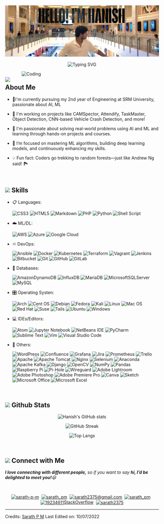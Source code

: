 
  <p>
  <img src="https://github.com/hanish9193/hanish9193/blob/main/back.jpg?raw=true" alt="Back Image">
</p>

<div align="center">
<p><img src="https://readme-typing-svg.herokuapp.com?font=ROBOT&amp;size=25&amp;color=39FF14&amp;background=000000&amp;center=true&amp;vCenter=true&amp;width=490&amp;lines=%3E+Welcome+to+my+GitHub+profile...!" alt="Typing SVG"></p>
</div>
<img align="right" alt="Coding" width="450" src="https://cdn.dribbble.com/users/1162077/screenshots/3848914/programmer.gif">
<h2 id="--about-me"><img src="https://c.tenor.com/NCRHhqkXrJYAAAAi/programmers-go-internet.gif" width="25">  <b>About Me</b></h2>
<ul>
<li>
<p>🔭I'm currently pursuing my 2nd year of Engineering at SRM University, passionate about AI, ML</p>
</li>
<li>
<p>🤖 I'm working on projects like CAMSpector, Attendify, TaskMaster, Object Detection, CNN-based Vehicle Crash Detection, and more!</p>
</li>
<li>
<p>💬 I'm passionate about solving real-world problems using AI and ML and learning through hands-on projects and courses.</p>
</li>
<li>
<p>🧠 I’m focused on mastering ML algorithms, building deep learning models, and continuously enhancing my skills.</p>
</li>
<li>
<p>💡 Fun fact: Coders go trekking to random forests—just like Andrew Ng said! 🏞️</p>
</li>
</ul>
<br>
<h2 id="-skills"><img src="https://media2.giphy.com/media/QssGEmpkyEOhBCb7e1/giphy.gif?cid=ecf05e47a0n3gi1bfqntqmob8g9aid1oyj2wr3ds3mg700bl&amp;rid=giphy.gif" width="25"><b> Skills</b></h2>
<p align="center">
</p><ul>
<li>
<p>📋 Languages:</p>
<p><img src="https://img.shields.io/badge/css3-%231572B6.svg?style=for-the-badge&amp;logo=css3&amp;logoColor=white" alt="CSS3">
<img src="https://img.shields.io/badge/html5-%23E34F26.svg?style=for-the-badge&amp;logo=html5&amp;logoColor=white" alt="HTML5">
<img src="https://img.shields.io/badge/markdown-%23000000.svg?style=for-the-badge&amp;logo=markdown&amp;logoColor=white" alt="Markdown">
<img src="https://img.shields.io/badge/php-%23777BB4.svg?style=for-the-badge&amp;logo=php&amp;logoColor=white" alt="PHP">
<img src="https://img.shields.io/badge/python-3670A0?style=for-the-badge&amp;logo=python&amp;logoColor=ffdd54" alt="Python">
<img src="https://img.shields.io/badge/shell_script-%23121011.svg?style=for-the-badge&amp;logo=gnu-bash&amp;logoColor=white" alt="Shell Script"></p>
</li>
<li>
<p>☁️ ML/DL:</p>
<p><img src="https://img.shields.io/badge/TensorFlow-%23FF6F00.svg?style=for-the-badge&logo=TensorFlow&logoColor=white" alt="AWS">
<img src="https://img.shields.io/badge/azure-%230072C6.svg?style=for-the-badge&amp;logo=microsoftazure&amp;logoColor=white" alt="Azure">
<img src="https://img.shields.io/badge/GoogleCloud-%234285F4.svg?style=for-the-badge&amp;logo=google-cloud&amp;logoColor=white" alt="Google Cloud"></p>
</li>
<li>
<p>♾️ DevOps:</p>
<p><img src="https://img.shields.io/badge/ansible-%231A1918.svg?style=for-the-badge&amp;logo=ansible&amp;logoColor=white" alt="Ansible">
<img src="https://img.shields.io/badge/docker-%230db7ed.svg?style=for-the-badge&amp;logo=docker&amp;logoColor=white" alt="Docker">
<img src="https://img.shields.io/badge/kubernetes-%23326ce5.svg?style=for-the-badge&amp;logo=kubernetes&amp;logoColor=white" alt="Kubernetes">
<img src="https://img.shields.io/badge/terraform-%235835CC.svg?style=for-the-badge&amp;logo=terraform&amp;logoColor=white" alt="Terraform">
<img src="https://img.shields.io/badge/vagrant-%231563FF.svg?style=for-the-badge&amp;logo=vagrant&amp;logoColor=white" alt="Vagrant">
<img src="https://img.shields.io/badge/jenkins-%232C5263.svg?style=for-the-badge&amp;logo=jenkins&amp;logoColor=white" alt="Jenkins">
<img src="https://img.shields.io/badge/bitbucket-%230047B3.svg?style=for-the-badge&amp;logo=bitbucket&amp;logoColor=white" alt="Bitbucket">
<img src="https://img.shields.io/badge/git-%23F05033.svg?style=for-the-badge&amp;logo=git&amp;logoColor=white" alt="Git">
<img src="https://img.shields.io/badge/github-%23121011.svg?style=for-the-badge&amp;logo=github&amp;logoColor=white" alt="GitHub">
<img src="https://img.shields.io/badge/gitlab-%23181717.svg?style=for-the-badge&amp;logo=gitlab&amp;logoColor=white" alt="GitLab"></p>
</li>
<li>
<p>💾 Databases:</p>
<p><img src="https://img.shields.io/badge/Amazon%20DynamoDB-4053D6?style=for-the-badge&amp;logo=Amazon%20DynamoDB&amp;logoColor=white" alt="AmazonDynamoDB">
<img src="https://img.shields.io/badge/InfluxDB-22ADF6?style=for-the-badge&amp;logo=InfluxDB&amp;logoColor=white" alt="InfluxDB">
<img src="https://img.shields.io/badge/MariaDB-003545?style=for-the-badge&amp;logo=mariadb&amp;logoColor=white" alt="MariaDB">
<img src="https://img.shields.io/badge/Microsoft%20SQL%20Sever-CC2927?style=for-the-badge&amp;logo=microsoft%20sql%20server&amp;logoColor=white" alt="MicrosoftSQLServer">
<img src="https://img.shields.io/badge/mysql-%2300f.svg?style=for-the-badge&amp;logo=mysql&amp;logoColor=white" alt="MySQL"></p>
</li>
<li>
<p>🎛️ Operating Systen:</p>
<p><img src="https://img.shields.io/badge/Arch%20Linux-1793D1?logo=arch-linux&amp;logoColor=fff&amp;style=for-the-badge" alt="Arch">
<img src="https://img.shields.io/badge/cent%20os-002260?style=for-the-badge&amp;logo=centos&amp;logoColor=F0F0F0" alt="Cent OS">
<img src="https://img.shields.io/badge/Debian-D70A53?style=for-the-badge&amp;logo=debian&amp;logoColor=white" alt="Debian">
<img src="https://img.shields.io/badge/Fedora-294172?style=for-the-badge&amp;logo=fedora&amp;logoColor=white" alt="Fedora">
<img src="https://img.shields.io/badge/Kali-268BEE?style=for-the-badge&amp;logo=kalilinux&amp;logoColor=white" alt="Kali">
<img src="https://img.shields.io/badge/Linux-FCC624?style=for-the-badge&amp;logo=linux&amp;logoColor=black" alt="Linux">
<img src="https://img.shields.io/badge/mac%20os-000000?style=for-the-badge&amp;logo=macos&amp;logoColor=F0F0F0" alt="Mac OS">
<img src="https://img.shields.io/badge/Red%20Hat-EE0000?style=for-the-badge&amp;logo=redhat&amp;logoColor=white" alt="Red Hat">
<img src="https://img.shields.io/badge/SUSE-0C322C?style=for-the-badge&amp;logo=SUSE&amp;logoColor=white" alt="Suse">
<img src="https://img.shields.io/badge/Tails%20-56347C?&amp;style=for-the-badge&amp;logo=tails&amp;logoColor=white" alt="Tails">
<img src="https://img.shields.io/badge/Ubuntu-E95420?style=for-the-badge&amp;logo=ubuntu&amp;logoColor=white" alt="Ubuntu">
<img src="https://img.shields.io/badge/Windows-0078D6?style=for-the-badge&amp;logo=windows&amp;logoColor=white" alt="Windows"></p>
</li>
<li>
<p>💻 IDEs/Editors:</p>
<p><img src="https://img.shields.io/badge/Atom-%2366595C.svg?style=for-the-badge&amp;logo=atom&amp;logoColor=white" alt="Atom">
<img src="https://img.shields.io/badge/jupyter-%23FA0F00.svg?style=for-the-badge&amp;logo=jupyter&amp;logoColor=white" alt="Jupyter Notebook">
<img src="https://img.shields.io/badge/NetBeansIDE-1B6AC6.svg?style=for-the-badge&amp;logo=apache-netbeans-ide&amp;logoColor=white" alt="NetBeans IDE">
<img src="https://img.shields.io/badge/pycharm-143?style=for-the-badge&amp;logo=pycharm&amp;logoColor=black&amp;color=black&amp;labelColor=green" alt="PyCharm">
<img src="https://img.shields.io/badge/sublime_text-%23575757.svg?style=for-the-badge&amp;logo=sublime-text&amp;logoColor=important" alt="Sublime Text">
<img src="https://img.shields.io/badge/VIM-%2311AB00.svg?style=for-the-badge&amp;logo=vim&amp;logoColor=white" alt="Vim">
<img src="https://img.shields.io/badge/Visual%20Studio%20Code-0078d7.svg?style=for-the-badge&amp;logo=visual-studio-code&amp;logoColor=white" alt="Visual Studio Code"></p>
</li>
<li>
<p>🥅 Others:</p>
<p><img src="https://img.shields.io/badge/WordPress-%23117AC9.svg?style=for-the-badge&amp;logo=WordPress&amp;logoColor=white" alt="WordPress">
<img src="https://img.shields.io/badge/confluence-%23172BF4.svg?style=for-the-badge&amp;logo=confluence&amp;logoColor=white" alt="Confluence">
<img src="https://img.shields.io/badge/grafana-%23F46800.svg?style=for-the-badge&amp;logo=grafana&amp;logoColor=white" alt="Grafana">
<img src="https://img.shields.io/badge/jira-%230A0FFF.svg?style=for-the-badge&amp;logo=jira&amp;logoColor=white" alt="Jira">
<img src="https://img.shields.io/badge/Prometheus-E6522C?style=for-the-badge&amp;logo=Prometheus&amp;logoColor=white" alt="Prometheus">
<img src="https://img.shields.io/badge/Trello-%23026AA7.svg?style=for-the-badge&amp;logo=Trello&amp;logoColor=white" alt="Trello">
<img src="https://img.shields.io/badge/apache-%23D42029.svg?style=for-the-badge&amp;logo=apache&amp;logoColor=white" alt="Apache">
<img src="https://img.shields.io/badge/apache%20tomcat-%23F8DC75.svg?style=for-the-badge&amp;logo=apache-tomcat&amp;logoColor=black" alt="Apache Tomcat">
<img src="https://img.shields.io/badge/nginx-%23009639.svg?style=for-the-badge&amp;logo=nginx&amp;logoColor=white" alt="Nginx">
<img src="https://img.shields.io/badge/-selenium-%43B02A?style=for-the-badge&amp;logo=selenium&amp;logoColor=white" alt="Selenium">
<img src="https://img.shields.io/badge/Anaconda-%2344A833.svg?style=for-the-badge&amp;logo=anaconda&amp;logoColor=white" alt="Anaconda">
<img src="https://img.shields.io/badge/Apache%20Kafka-000?style=for-the-badge&amp;logo=apachekafka" alt="Apache Kafka">
<img src="https://img.shields.io/badge/django-%23092E20.svg?style=for-the-badge&amp;logo=django&amp;logoColor=white" alt="Django">
<img src="https://img.shields.io/badge/opencv-%23white.svg?style=for-the-badge&amp;logo=opencv&amp;logoColor=white" alt="OpenCV">
<img src="https://img.shields.io/badge/numpy-%23013243.svg?style=for-the-badge&amp;logo=numpy&amp;logoColor=white" alt="NumPy">
<img src="https://img.shields.io/badge/pandas-%23150458.svg?style=for-the-badge&amp;logo=pandas&amp;logoColor=white" alt="Pandas">
<img src="https://img.shields.io/badge/-RaspberryPi-C51A4A?style=for-the-badge&amp;logo=Raspberry-Pi" alt="Raspberry Pi">
<img src="https://img.shields.io/badge/pihole-%2396060C.svg?style=for-the-badge&amp;logo=pi-hole&amp;logoColor=white" alt="Pi-Hole">
<img src="https://img.shields.io/badge/wireguard-%2388171A.svg?style=for-the-badge&amp;logo=wireguard&amp;logoColor=white" alt="Wireguard">
<img src="https://img.shields.io/badge/Adobe%20Lightroom-31A8FF.svg?style=for-the-badge&amp;logo=Adobe%20Lightroom&amp;logoColor=white" alt="Adobe Lightroom">
<img src="https://img.shields.io/badge/adobe%20photoshop-%2331A8FF.svg?style=for-the-badge&amp;logo=adobe%20photoshop&amp;logoColor=white" alt="Adobe Photoshop">
<img src="https://img.shields.io/badge/Adobe%20Premiere%20Pro-9999FF.svg?style=for-the-badge&amp;logo=Adobe%20Premiere%20Pro&amp;logoColor=white" alt="Adobe Premiere Pro">
<img src="https://img.shields.io/badge/Canva-%2300C4CC.svg?style=for-the-badge&amp;logo=Canva&amp;logoColor=white" alt="Canva">
<img src="https://img.shields.io/badge/Sketch-FFB387?style=for-the-badge&amp;logo=sketch&amp;logoColor=black" alt="Sketch">
<img src="https://img.shields.io/badge/Microsoft_Office-D83B01?style=for-the-badge&amp;logo=microsoft-office&amp;logoColor=white" alt="Microsoft Office">
<img src="https://img.shields.io/badge/Microsoft_Excel-217346?style=for-the-badge&amp;logo=microsoft-excel&amp;logoColor=white" alt="Microsoft Excel"></p>
</li>
</ul>
<p></p>
<br> 
<h2 id="-github-stats"><img src="https://media.giphy.com/media/iY8CRBdQXODJSCERIr/giphy.gif" width="25"> <b>Github Stats</b></h2>
<p align="center">
  <img src="https://github-readme-stats.vercel.app/api?username=hanish9193&show_icons=true&theme=tokyonight" alt="Hanish's GitHub stats" />
</p>

<p align="center">
  <img src="https://github-readme-streak-stats.herokuapp.com/?user=hanish9193&theme=tokyonight" alt="GitHub Streak" />
</p>

<p align="center">
  <img src="https://github-readme-stats.vercel.app/api/top-langs/?username=hanish9193&layout=compact&theme=tokyonight" alt="Top Langs" />
</p>
<br>
<h2 id="-connect-with-me"><img src="https://media.giphy.com/media/LnQjpWaON8nhr21vNW/giphy.gif" width="30"> <b>Connect with Me</b></h2>
<p><em><b>I love connecting with different people,</b> so if you want to say <b>hi, I’d be delighted to meet you!</b>😃</em></p>
<br>
<p align="center">
<a href="https://www.linkedin.com/in/sarath-p-m/" target="blank"><img align="center" src="https://i.pinimg.com/originals/de/b4/6f/deb46f02a59e3b3a2aa58fac16290d63.gif" alt="sarath-p-m" height="40" width="45"></a>
&nbsp;<a href="https://dev.to/sarath_pm" target="blank"><img align="center" src="https://res.cloudinary.com/practicaldev/image/fetch/s--0UiMFgbU--/c_limit%2Cf_auto%2Cfl_progressive%2Cq_66%2Cw_880/https://thepracticaldev.s3.amazonaws.com/i/0vbfzhjcsjs0u716x88o.gif" alt="sarath_pm" height="40" width="47"></a>  
&nbsp;<a href="mailto:sarath2375@gmail.com" target="blank"><img align="center" src="https://user-images.githubusercontent.com/86669668/171339003-ef5b5c96-eac8-478c-a9cc-318ca9477fce.gif" alt="sarath2375@gmail.com" width="40"></a>      
&nbsp;<a href="https://www.hackerrank.com/sarath_pm" target="blank"><img align="center" src="https://user-images.githubusercontent.com/86669668/171338019-50f8c8de-e1ac-4651-b2cf-1901eceb2e51.gif" alt="sarath_pm" height="40" width="45"></a>
&nbsp;<a href="https://stackoverflow.com/users/19234611" target="blank"><img align="center" src="https://user-images.githubusercontent.com/86669668/171333456-ac1d5e66-bd90-468b-a1bf-c030ba6a1fed.gif" alt="19234611" width="40">StackOverflow</a>
&nbsp;<a href="skype:sarath2375?add" target="blank"><img align="center" src="https://user-images.githubusercontent.com/86669668/176819343-c1894b0e-8622-4a39-a34c-fd4125d32d4d.gif" alt="sarath2375" width="40"></a>
</p><hr>
<p>Credits: <a href="https://github.com/sarath-pm">Sarath P M</a>
Last Edited on: 10/07/2022</p> 
